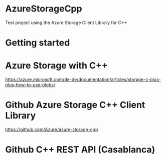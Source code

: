 # AzureStorageCpp
Test project using the Azure Storage Client Library for C++

# Getting started
# Azure Storage with C++
https://azure.microsoft.com/de-de/documentation/articles/storage-c-plus-plus-how-to-use-blobs/
# Github Azure Storage C++ Client Library
https://github.com/Azure/azure-storage-cpp
# Github C++ REST API (Casablanca)

